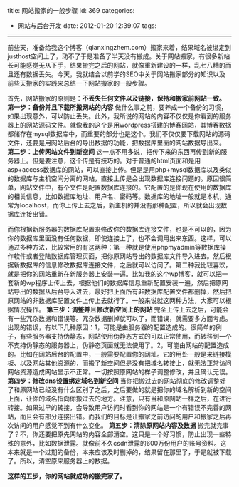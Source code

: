title: 网站搬家的一般步骤
id: 369
categories:
  - 网站与后台开发
date: 2012-01-20 12:39:07
tags:
---

前些天，准备给我这个博客（qianxingzhem.com）搬家来着，结果域名被绑定到justhost空间上了，动不了于是准备了半天没有搬成。关于网站搬家，有很多新站长可能感觉无从下手，结果搬完之后的网站，就像重新建设的一样，乱七八糟的而且还有数据丢失。今天，我就结合以前学的SEO中关于网站搬家部分的知识以及前些天搬家的实践来总结一下网站搬家的一般步骤。

首先，网站搬家的原则是：**不丢失任何文件以及链接，保持和搬家前网站一致。**
**第一步：备份并且下载所搬网站的内容**
做什么事之前，要养成一个备份的习惯，如果出现意外，可以防止丢失。此外，我所说的网站的内容不仅仅是你看到的服务器上的网站源码文件。就像我的这个是用wordpress搭建的博客网站，其博客数据都储存在mysql数据库中，而重要的部分也是这个。我们不仅仅要下载网站的源码文件，还要是用网站后台的导出数据的功能，把数据库里面的网站数据导出来。
**第二步：上传网站文件到新空间**
这一点不用多说，把传下来的东西再传到新的服务器上。但是要注意，这个传是有技巧的。对于普通的html页面和是用asp+access数据库的网站，可以直接上传。但是是用php+mysql数据库以及类似的数据库与主机空间分离的网站，直接上传是会出现数据库连接问题的。原因很简单，网站文件中，有个文件是配置数据库连接的。它配置的是你现在使用的数据库的相关信息，比如数据库地址、用户名、密码等。数据库的地址一般就是本机，通常为localhost，而你上传上去之后，新主机的并没有那种配置，所以就会出现数据库连接出错。

而你根据新服务器的数据库配置来修改你的数据库连接文件，也是不可以的，因为你的数据库里面没有任何数据，即使连接上了，也不会调用出来东西。这样，可以通过多种方法，比较常用的有这两种：第一种就是使用phpmyadmin等数据库操作软件或者登陆数据库管理页面，把你原网站导出的数据库文件导入进去。然后根据新数据库的信息修改数据库连接文件，之后就可以访问了。第二种我比较喜欢，就是把你的网站重新在新服务器上安装一遍。比如我的这个wp博客，就可以把一套新的wp程序上传上去，根据他们的数据库信息重新配置安装一遍，然后把原网站导出的数据从后台导入进去，最好把上面所有非数据库配置文件都删掉，然后把原网站的非数据库配置文件上传上去就行了。一般来说就这两种方法，大家可以根据情况操作。
**第三步：调整并且修改新空间上的网站**
完全上传上去之后，可能会有一些冗杂数据和错误等。冗杂数据删掉就可以了，而错误，就需要多方面考虑。出现的错误，有以下几种原因：1，可能是由服务器的配置造成的。很简单的例子，有些服务器支持伪静态，网站使用伪静态方式的可以正常使用，而转移到一个不支持伪静态的服务器上，伪静态页面就无法使用了。2，可能由网站的配置造成的。比如在网站后台的配置中，一般需要配置你的网址。它的用处一般是来链接模板、以及网站其他资源的，而搬了新空间但是没有把域名转接上，就无法正常访问网站资源造成网站显示不正常。一切按照原网站的样子调整修改，并且确认无误。
**第四步：修改dns设置绑定域名到新空间**
当你把搬过去的网站彻底的修改调整好了和原网站已经没有什么区别了之后，之后要做的就是把你的域名解析到新的空间上面，让你的域名指向你搬过去的地方。注意，只有当和原网站一样之后，在进行转接。如果过早的转接，会导致用户访问时看到你的网站是一个有错误不完善的网站，而且会有部分连接出错。而我们的目标是让搬家之前访问的用户和搬家之后再次访问的用户感觉不到有什么变化。
**第五步：清除原网站内容及数据**
搬完就完事了？不，你还要把原先网站的内容全部清空。这只是一个好习惯，防止出现一些特殊的意外，比如数据泄露。就像前不久csdn泄露的600万份用户的账号资料。这本来就是一个过期的备份，本来应该及时删掉的，结果留在那里了，于是就被下载了。所以，清空原来服务器上的数据。

**这样的五步，你的网站就成功的搬完家了。**
